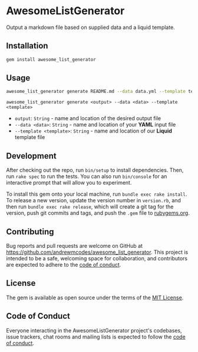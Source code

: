 # AwesomeListGenerator

Output a markdown file based on supplied data and a liquid template.

## Installation

```sh
gem install awesome_list_generator
```

## Usage

```sh
awesome_list_generator generate README.md --data data.yml --template template.liquid
```

`awesome_list_generator generate <output> --data <data> --template <template>`

- `output`: `String` - name and location of the desired output file
- `--data <data>`: `String` - name and location of your **YAML** input file
- `--template <template>`: `String` - name and location of our **Liquid** template file

## Development

After checking out the repo, run `bin/setup` to install dependencies. Then, run `rake spec` to run the tests. You can also run `bin/console` for an interactive prompt that will allow you to experiment.

To install this gem onto your local machine, run `bundle exec rake install`. To release a new version, update the version number in `version.rb`, and then run `bundle exec rake release`, which will create a git tag for the version, push git commits and tags, and push the `.gem` file to [rubygems.org](https://rubygems.org).

## Contributing

Bug reports and pull requests are welcome on GitHub at https://github.com/andrewmcodes/awesome_list_generator. This project is intended to be a safe, welcoming space for collaboration, and contributors are expected to adhere to the [code of conduct](https://github.com/andrewmcodes/awesome_list_generator/blob/master/CODE_OF_CONDUCT.md).

## License

The gem is available as open source under the terms of the [MIT License](https://opensource.org/licenses/MIT).

## Code of Conduct

Everyone interacting in the AwesomeListGenerator project's codebases, issue trackers, chat rooms and mailing lists is expected to follow the [code of conduct](https://github.com/andrewmcodes/awesome_list_generator/blob/master/CODE_OF_CONDUCT.md).
